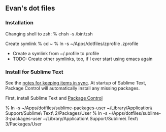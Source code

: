 ## Evan's dot files

### Installation

Changing shell to zsh:
% chsh -s /bin/zsh

Create symlink
% cd ~
% ln -s ~/Apps/dotfiles/zprofile .zprofile


* Create a symlink from ~/.profile to profile
* TODO: Create other symlinks, too, if I ever start using emacs again

### Install for Sublime Text

See the [notes for keeping items in sync](https://packagecontrol.io/docs/syncing). At startup of Sublime Text,
Package Control will automatically install any missing packages.

First, install Sublime Text and [Package Control](https://packagecontrol.io/installation#st2)

% ln -s ~/Apps/dotfiles/sublime-packages-user ~/Library/Application\ Support/Sublime\ Text\ 2/Packages/User
% ln -s ~/Apps/dotfiles/sublime-3-packages-user ~/Library/Application\ Support/Sublime\ Text\ 3/Packages/User